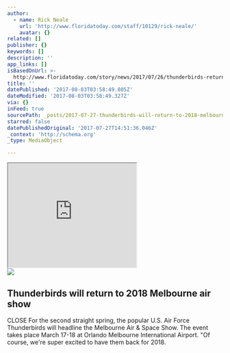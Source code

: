 ```yaml
---
author:
  - name: Rick Neale
    url: 'http://www.floridatoday.com/staff/10129/rick-neale/'
    avatar: {}
related: []
publisher: {}
keywords: []
description: ''
app_links: []
isBasedOnUrl: >-
  http://www.floridatoday.com/story/news/2017/07/26/thunderbirds-return-2018-melbourne-air-show/512490001/
title: ''
datePublished: '2017-08-03T03:58:49.805Z'
dateModified: '2017-08-03T03:58:49.327Z'
via: {}
inFeed: true
sourcePath: _posts/2017-07-27-thunderbirds-will-return-to-2018-melbourne-air-show.md
starred: false
datePublishedOriginal: '2017-07-27T14:51:36.046Z'
_context: 'http://schema.org'
_type: MediaObject

---
```

<iframe src="https://the-grid.github.io/ed-userhtml/?g=eJxdj01uwyAQRvc-BWWVLMCOXeP4L4fotuoCA7JJKKAMkWM1vXuJklZWZzcz7xu96UCctQ-Iw2IFgrPocZp6Piouczo6NxoVN1ILHrSzVLjP5zY9QsolDMsDokfAhy59XDsk3Qsh6E1FHBESW20BCcMBerwK4QTdC8JiVI-lBm_40mhrtFVkME6c2lnLMDVVvvfXdlJ6nEJTZ_76TEoeOOGSCKOVDT0WnPjLQF7LgrF6x7JyV1ZZxv7RYFxk66JmrNhXeX0Xj4JR81d_s5JEPZq1lW6m6-Htht4_ttRfYNp8fW_b5O_3H6Imbg8" height="244" style=""></iframe>

<article style=""><img src="https://imgflo.herokuapp.com/graph/2b2431f8e7ba7b0/0e2a3633f4cf5d0fd79f6a3cae68a95c/noop.jpg?input=https%3A%2F%2Fwww.gannett-cdn.com%2F-mm-%2F4fcff223743d2ad2bf9d488b2e525534fa7f15e9%2Fc%3D0-316-3922-2532%26r%3Dx1683%26c%3D3200x1680%2Flocal%2F-%2Fmedia%2F2017%2F03%2F31%2FBrevard%2FBrevard%2F636265817665752132-SpaceX-Launch-viewed-from-Jetty-Park-13.JPG" /><h1>Thunderbirds will return to 2018 Melbourne air show</h1><p>CLOSE For the second straight spring, the popular U.S. Air Force Thunderbirds will headline the Melbourne Air &amp; Space Show. The event takes place March 17-18 at Orlando Melbourne International Airport. "Of course, we're super excited to have them back for 2018.</p></article>
